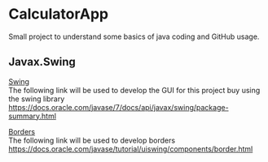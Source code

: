 # CalculatorApp
Small project to understand some basics of java coding and GitHub usage.

## Javax.Swing
<ins> Swing </ins>\
The following link will be used to develop the GUI for this project buy using the swing library\
https://docs.oracle.com/javase/7/docs/api/javax/swing/package-summary.html

<ins> Borders </ins>\
The following link will be used to develop borders\
https://docs.oracle.com/javase/tutorial/uiswing/components/border.html
